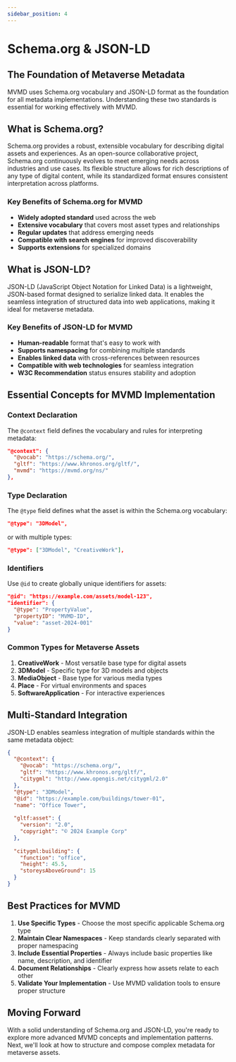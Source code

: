```yaml
---
sidebar_position: 4
---
```


# Schema.org & JSON-LD

## The Foundation of Metaverse Metadata

MVMD uses Schema.org vocabulary and JSON-LD format as the foundation for all metadata implementations. Understanding these two standards is essential for working effectively with MVMD.

## What is Schema.org?

Schema.org provides a robust, extensible vocabulary for describing digital assets and experiences. As an open-source collaborative project, Schema.org continuously evolves to meet emerging needs across industries and use cases. Its flexible structure allows for rich descriptions of any type of digital content, while its standardized format ensures consistent interpretation across platforms.

### Key Benefits of Schema.org for MVMD

- **Widely adopted standard** used across the web
- **Extensive vocabulary** that covers most asset types and relationships
- **Regular updates** that address emerging needs
- **Compatible with search engines** for improved discoverability
- **Supports extensions** for specialized domains

## What is JSON-LD?

JSON-LD (JavaScript Object Notation for Linked Data) is a lightweight, JSON-based format designed to serialize linked data. It enables the seamless integration of structured data into web applications, making it ideal for metaverse metadata.

### Key Benefits of JSON-LD for MVMD

- **Human-readable** format that's easy to work with
- **Supports namespacing** for combining multiple standards
- **Enables linked data** with cross-references between resources
- **Compatible with web technologies** for seamless integration
- **W3C Recommendation** status ensures stability and adoption

## Essential Concepts for MVMD Implementation

### Context Declaration

The `@context` field defines the vocabulary and rules for interpreting metadata:

```json
"@context": {
  "@vocab": "https://schema.org/",
  "gltf": "https://www.khronos.org/gltf/",
  "mvmd": "https://mvmd.org/ns/"
},
```

### Type Declaration

The `@type` field defines what the asset is within the Schema.org vocabulary:

```json
"@type": "3DModel",
```

or with multiple types:

```json
"@type": ["3DModel", "CreativeWork"],
```

### Identifiers

Use `@id` to create globally unique identifiers for assets:

```json
"@id": "https://example.com/assets/model-123",
"identifier": {
  "@type": "PropertyValue",
  "propertyID": "MVMD-ID",
  "value": "asset-2024-001"
}
```

### Common Types for Metaverse Assets

1. **CreativeWork** - Most versatile base type for digital assets
2. **3DModel** - Specific type for 3D models and objects
3. **MediaObject** - Base type for various media types
4. **Place** - For virtual environments and spaces
5. **SoftwareApplication** - For interactive experiences

## Multi-Standard Integration

JSON-LD enables seamless integration of multiple standards within the same metadata object:

```json
{
  "@context": {
    "@vocab": "https://schema.org/",
    "gltf": "https://www.khronos.org/gltf/",
    "citygml": "http://www.opengis.net/citygml/2.0"
  },
  "@type": "3DModel",
  "@id": "https://example.com/buildings/tower-01",
  "name": "Office Tower",
  
  "gltf:asset": {
    "version": "2.0",
    "copyright": "© 2024 Example Corp"
  },
  
  "citygml:building": {
    "function": "office",
    "height": 45.5,
    "storeysAboveGround": 15
  }
}
```

## Best Practices for MVMD

1. **Use Specific Types** - Choose the most specific applicable Schema.org type
2. **Maintain Clear Namespaces** - Keep standards clearly separated with proper namespacing
3. **Include Essential Properties** - Always include basic properties like name, description, and identifier
4. **Document Relationships** - Clearly express how assets relate to each other
5. **Validate Your Implementation** - Use MVMD validation tools to ensure proper structure

## Moving Forward

With a solid understanding of Schema.org and JSON-LD, you're ready to explore more advanced MVMD concepts and implementation patterns. Next, we'll look at how to structure and compose complex metadata for metaverse assets. 